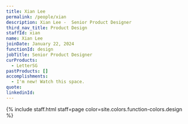 ```yaml
---
title: Xian Lee
permalink: /people/xian
description: Xian Lee -  Senior Product Designer
third_nav_title: Product Design
staffId: xian
name: Xian Lee
joinDate: January 22, 2024
functionId: design
jobTitle: Senior Product Designer
curProducts:
  - LetterSG
pastProducts: []
accomplishments:
  - I'm new! Watch this space.
quote: 
linkedinId:
---
```


{% include staff.html staff=page color=site.colors.function-colors.design %}
